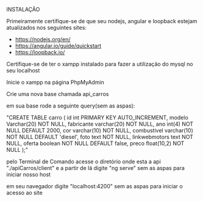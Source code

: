 INSTALAÇÃO

Primeiramente certifique-se de que seu nodejs, angular e loopback estejam atualizados nos seguintes sites:
- https://nodejs.org/en/
- https://angular.io/guide/quickstart
- https://loopback.io/

Certifique-se de ter o xampp instalado para fazer a utilização do mysql no seu localhost

Inicie o xampp na página PhpMyAdmin

Crie uma nova base chamada api_carros

em sua base rode a seguinte query(sem as aspas):

"CREATE TABLE carro (
  id int PRIMARY KEY AUTO_INCREMENT,
  modelo Varchar(20) NOT NULL,
  fabricante varchar(20) NOT NULL,
  ano int(4) NOT NULL DEFAULT 2000,
  cor varchar(10) NOT NULL,
  combustivel varchar(10) NOT NULL DEFAULT 'diesel',
  foto text NOT NULL,
  linkwebmotors text NOT NULL,
  oferta boolean NOT NULL DEFAULT false,
  preco float(10,2) NOT NULL
  );"

pelo Terminal de Comando acesse o diretório onde esta a api "./apiCarros/client" e a partir de lá digite "ng serve"
sem as aspas para iniciar nosso host

em seu navegador digite "localhost:4200" sem as aspas para iniciar o acesso ao site
